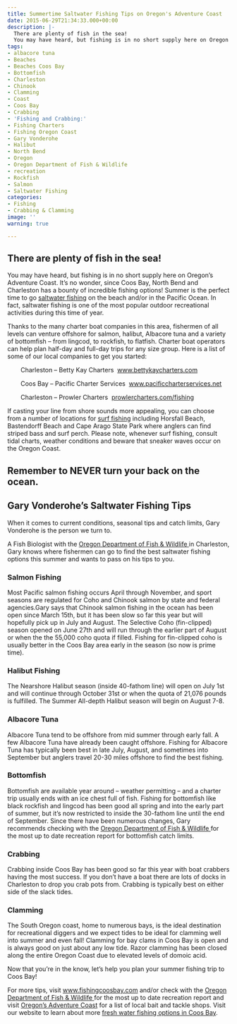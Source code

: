 ```yaml
---
title: Summertime Saltwater Fishing Tips on Oregon's Adventure Coast
date: 2015-06-29T21:34:33.000+00:00
description: |-
  There are plenty of fish in the sea!
  You may have heard, but fishing is in no short supply here on Oregon's Adventure Coast. It's no wonder, since Coos Bay, North Bend and Charleston has a bounty of incredible fishing options! Summer is the perfect time to go saltwater fishing on the beach and/or in the Pacific Ocean. In fact, saltwater fishing is one of the most popular outdoor recreational activities during this time of year.
tags:
- albacore tuna
- Beaches
- Beaches Coos Bay
- Bottomfish
- Charleston
- Chinook
- Clamming
- Coast
- Coos Bay
- Crabbing
- 'Fishing and Crabbing:'
- Fishing Charters
- Fishing Oregon Coast
- Gary Vonderohe
- Halibut
- North Bend
- Oregon
- Oregon Department of Fish & Wildlife
- recreation
- Rockfish
- Salmon
- Saltwater Fishing
categories:
- Fishing
- Crabbing & Clamming
image: ''
warning: true

---
```

## There are plenty of fish in the sea!

You may have heard, but fishing is in no short supply here on Oregon’s Adventure Coast. It’s no wonder, since Coos Bay, North Bend and Charleston has a bounty of incredible fishing options! Summer is the perfect time to go <a href="http://www.oregonsadventurecoast.com/trip-ideas/saltwater-fishing-ocean-bay/" target="_blank">saltwater fishing</a> on the beach and/or in the Pacific Ocean. In fact, saltwater fishing is one of the most popular outdoor recreational activities during this time of year.

Thanks to the many charter boat companies in this area, fishermen of all levels can venture offshore for salmon, halibut, Albacore tuna and a variety of bottomfish – from lingcod, to rockfish, to flatfish. Charter boat operators can help plan half-day and full-day trips for any size group. Here is a list of some of our local companies to get you started:

<p style="padding-left: 30px;">
Charleston – Betty Kay Charters  <a href="http://www.bettykaycharters.com/" target="_blank">www.bettykaycharters.com</a>
</p>

<p style="padding-left: 30px;">
Coos Bay – Pacific Charter Services  <a href="http://www.pacificcharterservices.net/" target="_blank" class="broken_link">www.pacificcharterservices.net</a>
</p>

<p style="padding-left: 30px;">
Charleston – Prowler Charters  <a href="http://prowlercharters.com/fishing/" target="_blank">prowlercharters.com/fishing</a>
</p>

If casting your line from shore sounds more appealing, you can choose from a number of locations for <a href="http://www.dfw.state.or.us/resources/fishing/docs/ODFWOutdoorsSurfPerchFlyerFinal.pdf " target="_blank">surf fishing</a> including Horsfall Beach, Bastendorff Beach and Cape Arago State Park where anglers can find striped bass and surf perch. Please note, whenever surf fishing, consult tidal charts, weather conditions and beware that sneaker waves occur on the Oregon Coast.

## Remember to NEVER turn your back on the ocean.

## Gary Vonderohe’s Saltwater Fishing Tips

When it comes to current conditions, seasonal tips and catch limits, Gary Vonderohe is the person we turn to.

A Fish Biologist with the  <a href="http://www.dfw.state.or.us/" target="_blank">Oregon Department of Fish & Wildlife </a>in Charleston, Gary knows where fishermen can go to find the best saltwater fishing options this summer and wants to pass on his tips to you.

### Salmon Fishing

Most Pacific salmon fishing occurs April through November, and sport seasons are regulated for Coho and Chinook salmon by state and federal agencies.Gary says that Chinook salmon fishing in the ocean has been open since March 15th, but it has been slow so far this year but will hopefully pick up in July and August. The Selective Coho (fin-clipped) season opened on June 27th and will run through the earlier part of August or when the the 55,000 coho quota if filled. Fishing for fin-clipped coho is usually better in the Coos Bay area early in the season (so now is prime time).

### Halibut Fishing

The Nearshore Halibut season (inside 40-fathom line) will open on July 1st and will continue through October 31st or when the quota of 21,076 pounds is fulfilled. The Summer All-depth Halibut season will begin on August 7-8.

### Albacore Tuna

Albacore Tuna tend to be offshore from mid summer through early fall. A few Albacore Tuna have already been caught offshore. Fishing for Albacore Tuna has typically been best in late July, August, and sometimes into September but anglers travel 20-30 miles offshore to find the best fishing.

### Bottomfish

Bottomfish are available year around – weather permitting – and a charter trip usually ends with an ice chest full of fish. Fishing for bottomfish like black rockfish and lingcod has been good all spring and into the early part of summer, but it’s now restricted to inside the 30-fathom line until the end of September. Since there have been numerous changes, Gary recommends checking with the <a href="http://www.dfw.state.or.us/RR/southwest/" target="_blank">Oregon Department of Fish & Wildlife </a> for the most up to date recreation report for bottomfish catch limits.

### Crabbing

Crabbing inside Coos Bay has been good so far this year with boat crabbers having the most success. If you don’t have a boat there are lots of docks in Charleston to drop you crab pots from. Crabbing is typically best on either side of the slack tides.

### Clamming

The South Oregon coast, home to numerous bays, is the ideal destination for recreational diggers and we expect tides to be ideal for clamming well into summer and even fall! Clamming for bay clams in Coos Bay is open and is always good on just about any low tide. Razor clamming has been closed along the entire Oregon Coast due to elevated levels of domoic acid.

Now that you’re in the know, let’s help you plan your summer fishing trip to Coos Bay!

For more tips, visit <a href="http://www.fishingcoosbay.com/ " target="_blank">www.fishingcoosbay.com</a> and/or check with the <a href="http://www.dfw.state.or.us/resources/fishing/" target="_blank">Oregon Department of Fish & Wildlife </a>for the most up to date recreation report and visit <a href="/fishing-license-requirements/" target="_blank">Oregon’s Adventure Coast</a> for a list of local bait and tackle shops. Visit our website to learn about more <a href="http://www.oregonsadventurecoast.com/trip-ideas/fresh-water-fishing-options-by-body-of-water/" target="_blank">fresh water fishing options in Coos Bay</a>.